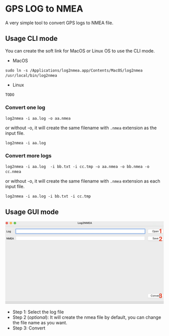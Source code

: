 # GPS LOG to NMEA

A very simple tool to convert GPS logs to NMEA file. 

## Usage CLI mode

You can create the soft link for MacOS or Linux OS to use the CLI mode.

- MacOS

```
sudo ln -s /Applications/log2nmea.app/Contents/MacOS/log2nmea /usr/local/bin/log2nmea
```
- Linux

```
TODO
```

### Convert one log
```
log2nmea -i aa.log -o aa.nmea
```
or without -o, it will create the same filename with `.nmea` extension as the input file.

```
log2nmea -i aa.log
```

### Convert more logs
```
log2nmea -i aa.log  -i bb.txt -i cc.tmp -o aa.nmea -o bb.nmea -o cc.nmea
```
or without -o, it will create the same filename with `.nmea` extension as each input file.

```
log2nmea -i aa.log -i bb.txt -i cc.tmp
```

  
## Usage GUI mode

![](resources/screenshot.jpg)

- Step 1: Select the log file
- Step 2 (*optional*): It will create the nmea file by default, you can change the file name as you want.
- Step 3: Convert 
